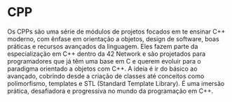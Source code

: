 # CPP
Os CPPs são uma série de módulos de projetos focados em te ensinar C++ moderno, com ênfase em orientação a objetos, design de software, boas práticas e recursos avançados da linguagem.
Eles fazem parte da especialização em C++ dentro da 42 Network e são projetados para programadores que já têm uma base em C e querem evoluir para o paradigma orientado a objetos com C++.
A ideia é ir do básico ao avançado, cobrindo desde a criação de classes até conceitos como polimorfismo, templates e STL (Standard Template Library). É uma imersão prática, desafiadora e progressiva no mundo da programação em C++.
